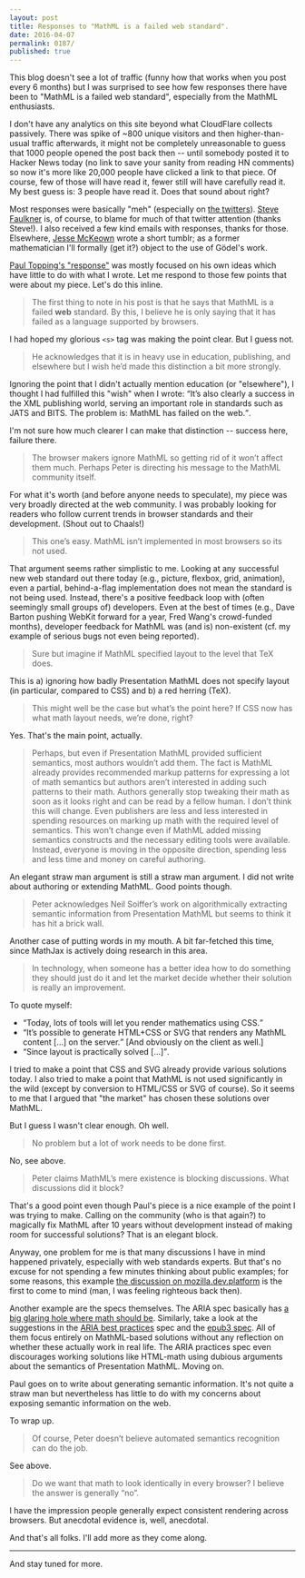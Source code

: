 ```yaml
---
layout: post
title: Responses to "MathML is a failed web standard".
date: 2016-04-07
permalink: 0187/
published: true
---
```


This blog doesn't see a lot of traffic (funny how that works when you post every  6 months) but I was surprised to see how few responses there have been to "MathML is a failed web standard", especially from the MathML enthusiasts.

I don't have any analytics on this site beyond what CloudFlare collects passively. There was spike of ~800 unique visitors and then higher-than-usual traffic afterwards, it might not be completely unreasonable to guess that 1000 people opened the post back then -- until somebody posted it to Hacker News today (no link to save your sanity from reading HN comments) so now it's more like 20,000 people have clicked a link to that piece.  Of course, few of those will have read it, fewer still will have carefully read it. My best guess is: 3 people have read it. Does that sound about right?

Most responses were basically "meh" (especially on [the twitters](https://twitter.com/search?q=mathml)). [Steve Faulkner](https://twitter.com/stevefaulkner) is, of course, to blame for much of that twitter attention (thanks Steve!). I also received a few kind emails with responses, thanks for those. Elsewhere, [Jesse McKeown](http://jessecmckeown.tumblr.com/post/141734737315/musings-on-web-mathml-and-some-of-our) wrote a short tumblr; as a former mathematician I'll formally (get it?) object to the use of Gödel's work.

[Paul Topping's "response"](https://medium.com/@PaulTopping/response-to-peter-krautzberger-s-mathml-is-a-failed-web-standard-179ab8ffa24b) was mostly focused on his own ideas which have little to do with what I wrote. Let me respond to those few points that were about my piece. Let's do this inline.

> The first thing to note in his post is that he says that MathML is a failed **web** standard. By this, I believe he is only saying that it has failed as a language supported by browsers.

I had hoped my glorious `<s>` tag was making the point clear. But I guess not.

> He acknowledges that it is in heavy use in education, publishing, and elsewhere but I wish he’d made this distinction a bit more strongly.

Ignoring the point that I didn't actually mention education (or "elsewhere"), I thought I had fulfilled this "wish" when I wrote: <q>It’s also clearly a success in the XML publishing world, serving an important role in standards such as JATS and BITS. The problem is: MathML has failed on the web.</q>.

I'm not sure how much clearer I can make that distinction -- success here, failure there.

> The browser makers ignore MathML so getting rid of it won’t affect them much. Perhaps Peter is directing his message to the MathML community itself.

For what it's worth (and before anyone needs to speculate), my piece was very broadly directed at the web community. I was probably looking for readers who follow current trends in browser standards and their development. (Shout out to Chaals!)

> This one’s easy. MathML isn’t implemented in most browsers so its not used.

That argument seems rather simplistic to me. Looking at any successful new web standard out there today (e.g., picture, flexbox, grid, animation), even a partial, behind-a-flag implementation does not mean the standard is not being used. Instead, there's a positive feedback loop with (often seemingly small groups of) developers. Even at the best of times (e.g., Dave Barton pushing WebKit forward for a year, Fred Wang's crowd-funded months), developer feedback for MathML was (and is) non-existent (cf. my example of serious bugs not even being reported).

> Sure but imagine if MathML specified layout to the level that TeX does.

This is a) ignoring how badly Presentation MathML does not specify layout (in particular, compared to CSS) and b) a red herring (TeX).

> This might well be the case but what’s the point here? If CSS now has what math layout needs, we’re done, right?

Yes. That's the main point, actually.

> Perhaps, but even if Presentation MathML provided sufficient semantics, most authors wouldn’t add them. The fact is MathML already provides recommended markup patterns for expressing a lot of math semantics but authors aren’t interested in adding such patterns to their math. Authors generally stop tweaking their math as soon as it looks right and can be read by a fellow human. I don’t think this will change. Even publishers are less and less interested in spending resources on marking up math with the required level of semantics. This won’t change even if MathML added missing semantics constructs and the necessary editing tools were available. Instead, everyone is moving in the opposite direction, spending less and less time and money on careful authoring.

An elegant straw man argument is still a straw man argument. I did not write about authoring or extending MathML. Good points though.

> Peter acknowledges Neil Soiffer’s work on algorithmically extracting semantic information from Presentation MathML but seems to think it has hit a brick wall.

Another case of putting words in my mouth. A bit far-fetched this time, since MathJax is actively doing research in this area.

> In technology, when someone has a better idea how to do something they should just do it and let the market decide whether their solution is really an improvement.

To quote myself:

* <q>Today, lots of tools will let you render mathematics using CSS.</q>
* <q>It’s possible to generate HTML+CSS or SVG that renders any MathML content [...] on the server.</q> [And obviously on the client as well.]
* <q>Since layout is practically solved [...]</q>.

I tried to make a point that CSS and SVG already provide various solutions today. I also tried to make a point that MathML is not used significantly in the wild (except by conversion to HTML/CSS or SVG of course). So it seems to me that I argued that "the market" has chosen these solutions over MathML.

But I guess I wasn't clear enough. Oh well.

> No problem but a lot of work needs to be done first.

No, see above.

> Peter claims MathML’s mere existence is blocking discussions. What discussions did it block?

That's a good point even though Paul's piece is a nice example of the point I was trying to make. Calling on the community (who is that again?) to magically fix MathML after 10 years without development instead of making room for successful solutions? That is an elegant block.

Anyway, one problem for me is that many discussions I have in mind happened privately, especially with web standards experts. But that's no excuse for not spending a few minutes thinking about public examples; for some reasons, this example [the discussion on mozilla.dev.platform](https://groups.google.com/forum/#!topic/mozilla.dev.platform/96dZw1jXTvM) is the first to come to mind (man, I was feeling righteous back then).

Another example are the specs themselves. The ARIA spec basically has [a big glaring hole where math should be](https://www.w3.org/TR/wai-aria-1.1/#math). Similarly, take a look at the suggestions in the [ARIA best practices](https://www.w3.org/TR/wai-aria-practices/#math) spec and the [epub3 spec](http://www.idpf.org/epub/301/spec/epub-contentdocs.html#sec-xhtml-mathml-alt). All of them focus entirely on MathML-based solutions without any reflection on whether these actually work in real life. The ARIA practices spec even discourages working solutions like HTML-math using dubious arguments about the semantics of Presentation MathML. Moving on.

Paul goes on to write about generating semantic information. It's not quite a straw man but nevertheless has little to do with my concerns about exposing semantic information on the web.

To wrap up.

> Of course, Peter doesn’t believe automated semantics recognition can do the job.

See above.

> Do we want that math to look identically in every browser? I believe the answer is generally “no”.

I have the impression people generally expect consistent rendering across browsers. But anecdotal evidence is, well, anecdotal.

And that's all folks. I'll add more as they come along.

---

And stay tuned for more.
